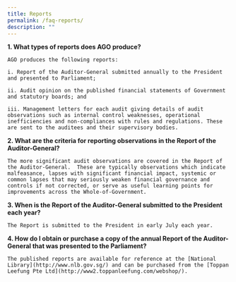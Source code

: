 ```yaml
---
title: Reports
permalink: /faq-reports/
description: ""
---
```



**1.  What types of reports does AGO produce?**
    
    AGO produces the following reports:  
      
    i. Report of the Auditor-General submitted annually to the President and presented to Parliament;  
      
    ii. Audit opinion on the published financial statements of Government and statutory boards; and  
      
    iii. Management letters for each audit giving details of audit observations such as internal control weaknesses, operational inefficiencies and non-compliances with rules and regulations. These are sent to the auditees and their supervisory bodies.
    
      
    
**2.  What are the criteria for reporting observations in the Report of the Auditor-General?**
    
    The more significant audit observations are covered in the Report of the Auditor-General.  These are typically observations which indicate malfeasance, lapses with significant financial impact, systemic or common lapses that may seriously weaken financial governance and controls if not corrected, or serve as useful learning points for improvements across the Whole-of-Government.
    
      
    
**3.  When is the Report of the Auditor-General submitted to the President each year?**
    
    The Report is submitted to the President in early July each year.
    
      
    
**4.  How do I obtain or purchase a copy of the annual Report of the Auditor-General that was presented to the Parliament?**
    
    The published reports are available for reference at the [National Library](http://www.nlb.gov.sg/) and can be purchased from the [Toppan Leefung Pte Ltd](http://www2.toppanleefung.com/webshop/).